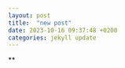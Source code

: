 ```yaml
---
layout: post
title:  "new post"
date: 2023-10-16 09:37:48 +0200
categories: jekyll update
---
```





![]()**&nbsp;



[jekyll-docs]: https://jekyllrb.com/docs/home
[jekyll-gh]:   https://github.com/jekyll/jekyll
[jekyll-talk]: https://talk.jekyllrb.com/

